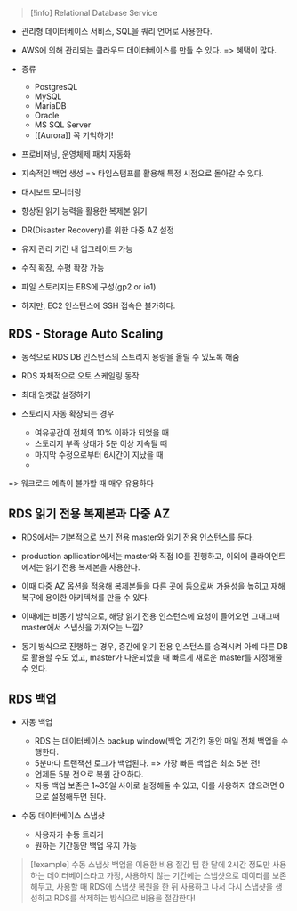>[!info] Relational Database Service

- 관리형 데이터베이스 서비스, SQL을 쿼리 언어로 사용한다.

- AWS에 의해 관리되는 클라우드 데이터베이스를 만들 수 있다. => 혜택이 많다.

- 종류
	- PostgresQL
	- MySQL
	- MariaDB
	- Oracle
	- MS SQL Server
	- [[Aurora]]
	꼭 기억하기!

- 프로비져닝, 운영체제 패치 자동화
- 지속적인 백업 생성 => 타임스탬프를 활용해 특정 시점으로 돌아갈 수 있다.
- 대시보드 모니터링
- 향상된 읽기 능력을 활용한 복제본 읽기
- DR(Disaster Recovery)를 위한 다중 AZ 설정
- 유지 관리 기간 내 업그레이드 가능
- 수직 확장, 수평 확장 가능
- 파일 스토리지는 EBS에 구성(gp2 or io1)

- 하지만, EC2 인스턴스에 SSH 접속은 불가하다.

## RDS - Storage Auto Scaling

- 동적으로 RDS DB 인스턴스의 스토리지 용량을 올릴 수 있도록 해줌
- RDS 자체적으로 오토 스케일링 동작
- 최대 임곗값 설정하기

- 스토리지 자동 확장되는 경우
	- 여유공간이 전체의 10% 이하가 되었을 때
	- 스토리지 부족 상태가 5분 이상 지속될 때
	- 마지막 수정으로부터 6시간이 지났을 때
	- 

=> 워크로드 예측이 불가할 때 매우 유용하다

## RDS 읽기 전용 복제본과 다중 AZ

- RDS에서는 기본적으로 쓰기 전용 master와 읽기 전용 인스턴스를 둔다.
- production apllication에서는 master와 직접 IO를 진행하고, 이외에 클라이언트에서는 읽기 전용 복제본을 사용한다.

- 이때 다중 AZ 옵션을 적용해 복제본들을 다른 곳에 둠으로써 가용성을 높히고 재해복구에 용이한 아키텍쳐를 만들 수 있다.
- 이때에는 비동기 방식으로, 해당 읽기 전용 인스턴스에 요청이 들어오면 그때그때 master에서 스냅샷을 가져오는 느낌?

- 동기 방식으로 진행하는 경우, 중간에 읽기 전용 인스턴스를 승격시켜 아예 다른 DB로 활용할 수도 있고, master가 다운되었을 때 빠르게 새로운 master를 지정해줄 수 있다.


## RDS 백업

- 자동 백업
	- RDS 는 데이터베이스 backup window(백업 기간?) 동안 매일 전체 백업을 수행한다.
	- 5분마다 트랜잭션 로그가 백업된다. => 가장 빠른 백업은 최소 5분 전!
	- 언제든 5분 전으로 복원 간으하다.
	- 자동 백업 보존은 1~35일 사이로 설정해둘 수 있고, 이를 사용하지 않으려면 0으로 설정해두면 된다.

- 수동 데이터베이스 스냅샷
	- 사용자가 수동 트리거
	- 원하는 기간동안 백업 유지 가능

> [!example] 수동 스냅샷 백업을 이용한 비용 절감 팁
> 한 달에 2시간 정도만 사용하는 데이터베이스라고 가정, 사용하지 않는 기간에는 스냅샷으로 데이터를 보존해두고, 사용할 때 RDS에 스냅샷 복원을 한 뒤 사용하고 나서 다시 스냅샷을 생성하고 RDS를 삭제하는 방식으로 비용을 절감한다!

